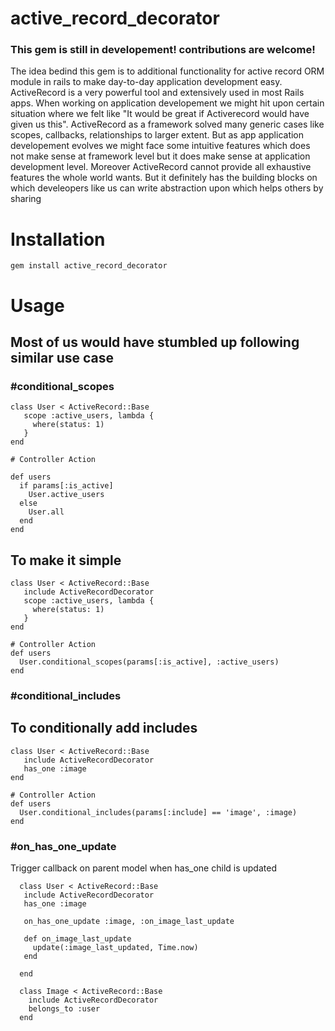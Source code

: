 # active_record_decorator
### This gem is still in developement! contributions are welcome!
The idea bedind this gem is to additional functionality for active record ORM module in rails to make day-to-day application development easy.
ActiveRecord is a very powerful tool and extensively used in most Rails apps. When working on application developement we might hit upon certain situation where we felt like "It would be great if Activerecord would have given us this". ActiveRecord as a framework solved many generic cases like scopes, callbacks, relationships to larger extent. But as app application developement evolves we might face some intuitive features which does not make sense at framework level but it does make sense at application development level. Moreover ActiveRecord cannot provide all exhaustive features the whole world wants. But it definitely has the building blocks on which develeopers like us can write abstraction upon which helps others by sharing

# Installation

`gem install active_record_decorator`

# Usage

## Most of us would have stumbled up following similar use case
### #conditional_scopes
```
class User < ActiveRecord::Base
   scope :active_users, lambda {
     where(status: 1)
   }
end

# Controller Action

def users
  if params[:is_active]
    User.active_users
  else
    User.all
  end
end

```

## To make it simple

```
class User < ActiveRecord::Base
   include ActiveRecordDecorator
   scope :active_users, lambda {
     where(status: 1)
   }
end

# Controller Action
def users
  User.conditional_scopes(params[:is_active], :active_users)
end
```
### #conditional_includes
## To conditionally add includes

```
class User < ActiveRecord::Base
   include ActiveRecordDecorator
   has_one :image
end

# Controller Action
def users
  User.conditional_includes(params[:include] == 'image', :image)
end
```

### #on_has_one_update
Trigger callback on parent model when has_one child is updated

```
  class User < ActiveRecord::Base
   include ActiveRecordDecorator
   has_one :image
   
   on_has_one_update :image, :on_image_last_update
   
   def on_image_last_update
     update(:image_last_updated, Time.now)
   end
   
  end
   
  class Image < ActiveRecord::Base
    include ActiveRecordDecorator
    belongs_to :user
  end

```
